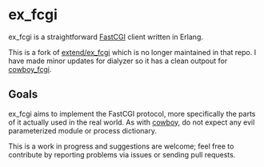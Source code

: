 ex_fcgi
=======

ex_fcgi is a straightforward [FastCGI](http://www.fastcgi.com/) client written
in Erlang.

This is a fork of [extend/ex_fcgi](https://github.com/extend/ex_fcgi) which is
no longer maintained in that repo. I have made minor updates for dialyzer so
it has a clean outpout for [cowboy_fcgi](https://github.com/unix1/cowboy_fcgi).

Goals
-----

ex_fcgi aims to implement the FastCGI protocol, more specifically the parts of
it actually used in the real world. As with
[cowboy](https://github.com/ninenines/cowboy), do not expect any evil
parameterized module or process dictionary.

This is a work in progress and suggestions are welcome; feel free to contribute
by reporting problems via issues or sending pull requests.
